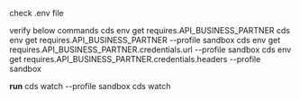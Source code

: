 check .env file

verify below commands
cds env get requires.API_BUSINESS_PARTNER
cds env get requires.API_BUSINESS_PARTNER --profile sandbox
cds env get requires.API_BUSINESS_PARTNER.credentials.url --profile sandbox
cds env get requires.API_BUSINESS_PARTNER.credentials.headers --profile sandbox

**run**
cds watch --profile sandbox
cds watch

